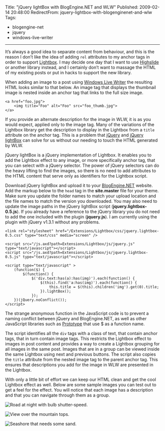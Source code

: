 Title: "jQuery lightBox with BlogEngine.NET and WLW"
Published: 2009-02-14 20:48:00
RedirectFrom: jquery-lightbox-with-blogenginenet-and-wlw
Tags:
  - blogengine-net
  - jquery
  - windows-live-writer
---
It’s always a good idea to separate content from behaviour, and this is the reason I don’t like the idea of adding `rel` attributes to my anchor tags in order to support [Lightbox](http://www.huddletogether.com/projects/lightbox/). I may decide one day that I want to use [Highslide](http://www.highslide.com/) or another library instead, and I certainly don’t want to massage the HTML of my existing posts or put in hacks to support the new library.

When adding an image to a post using [Windows Live Writer](http://windowslivewriter.spaces.live.com/) the resulting HTML looks similar to that below. An image tag that displays the thumbnail image is nested inside an anchor tag that links to the full size image.

    <a href="foo.jpg">
        <img title="Foo" alt="Foo" src="foo_thumb.jpg">
    </a> 

If you provide an alternate description for the image in WLW, it is as you would expect, applied only to the image tag. Many of the variations of the Lightbox library get the description to display in the Lightbox from a `title` attribute on the anchor tag. This is a problem that [jQuery](http://www.jquery.com/) and [jQuery lightBox](http://leandrovieira.com/projects/jquery/lightbox/) can solve for us without our needing to touch the HTML generated by WLW.

jQuery lightBox is a jQuery implementation of Lightbox. It enables you to add the Lightbox effect to any image, or more specifically anchor tag, that you can select with a jQuery selector. The power of jQuery selectors can do the heavy lifting to find the images, so there is no need to add attributes to the HTML content that serve only as identifiers for the Lightbox script.

Download jQuery lightBox and upload it to your [BlogEngine.NET](http://www.dotnetblogengine.net/) website. Add the markup below to the `head` tag in the **site.master** file for your theme. Make sure you update the folder names to match your upload location and the file names to match the version you downloaded. You may also need to update the image paths in the jQuery lightBox script (**jquery.lightbox-0.5.js**). If you already have a reference to the jQuery library you do not need to add the one included with the plugin (**jquery.js**). I am currently using the plugin with jQuery v1.3.1 without any problems.

    <link rel="stylesheet" href="/Extensions/Lightbox/css/jquery.lightbox-0.5.css" type="text/css" media="screen" />
    
    <script src="/js.axd?path=Extensions/Lightbox/js/jquery.js" type="text/javascript"></script>
    <script src="/js.axd?path=Extensions/Lightbox/js/jquery.lightbox-0.5.js" type="text/javascript"></script>
    
    <script type="text/javascript" >
        (function($) {
            $(function() {
                $('div.text:has(a):has(img)').each(function() {
                    $(this).find('a:has(img)').each(function() {
                        this.title = $(this).children('img').get(0).title;
                    }).lightBox();
                });
        })(jQuery.noConflict());
    </script> 

The strange anonymous function in the JavaScript code is to prevent a naming conflict between jQuery and BlogEngine.NET, as well as other JavaScript libraries such as [Prototype](http://www.prototypejs.org/) that use \$ as a function name.

The script identifies all the `div` tags with a class of text, that contain anchor tags, that in turn contain image tags. This restricts the Lightbox effect to images in post content and provides a way to create a Lightbox grouping for all images in the same post. Images that are in a group can be viewed inside the same Lightbox using next and previous buttons. The script also copies the `title` attribute from the nested image tag to the parent anchor tag. This ensures that descriptions you add for the image in WLW are presented in the Lightbox.

With only a little bit of effort we can keep our HTML clean and get the cool Lightbox effect as well. Below are some sample images you can test out to get a feel for the effect. You will notice that each image has a description and that you can navigate through them as a group.

![Road at night with bulb shutter-speed.](/posts/images/Road-at-night.jpg)

![View over the mountain tops.](/posts/images/View-over-the-mountain-tops.jpg)

![Seashore that needs some sand.](/posts/images/Seashore-that-needs-some-sand.jpg)
